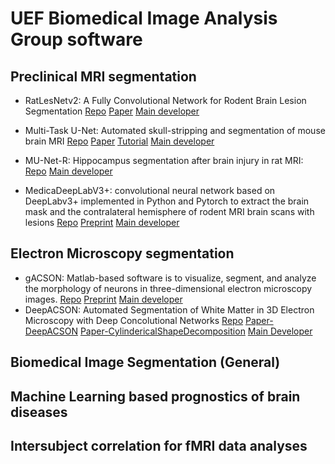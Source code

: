 # UEF Biomedical Image Analysis Group software

## Preclinical MRI segmentation

 - RatLesNetv2: A Fully Convolutional Network for Rodent Brain Lesion Segmentation [Repo](https://github.com/jmlipman/RatLesNetv2) [Paper](https://www.frontiersin.org/articles/10.3389/fnins.2020.610239/full) [Main developer](https://github.com/jmlipman)

- Multi-Task U-Net: Automated skull-stripping and segmentation of mouse brain MRI [Repo](https://github.com/Hierakonpolis/MU-Net) [Paper](https://doi.org/10.1016/j.neuroimage.2021.117734) [Tutorial](https://github.com/Hierakonpolis/NN4Kubiac/blob/master/TutorialMUNet/MU-Net.ipynb) [Main developer](https://github.com/Hierakonpolis)

- MU-Net-R: Hippocampus segmentation after brain injury in rat MRI: [Repo](https://github.com/Hierakonpolis/MU-Net-R) [Main developer](https://github.com/Hierakonpolis) 

- MedicaDeepLabV3+: convolutional neural network based on DeepLabv3+ implemented in Python and Pytorch to extract the brain mask and the contralateral hemisphere of rodent MRI brain scans with lesions [Repo](https://github.com/jmlipman/MedicDeepLabv3Plus) [Preprint](https://arxiv.org/abs/2108.01941) [Main developer](https://github.com/jmlipman)

## Electron Microscopy segmentation

- gACSON: Matlab-based software is to visualize, segment, and analyze the morphology of neurons in three-dimensional electron microscopy images. [Repo](https://github.com/AndreaBehan/gACSON) [Preprint](https://arxiv.org/abs/2112.06476) [Main developer](https://github.com/AndreaBehan)
- DeepACSON: Automated Segmentation of White Matter in 3D Electron Microscopy with Deep Concolutional Networks [Repo](https://github.com/aAbdz/DeepACSON) [Paper-DeepACSON](https://www.nature.com/articles/s42003-021-01699-w) [Paper-CylindericalShapeDecomposition](https://ieeexplore.ieee.org/stamp/stamp.jsp?arnumber=9345673) [Main Developer](https://github.com/aAbdz)   

## Biomedical Image Segmentation (General)

## Machine Learning based prognostics of brain diseases

## Intersubject correlation for fMRI data analyses

